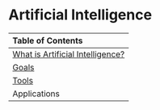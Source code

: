 # Artificial Intelligence

|Table of Contents|
|:------|
| [What is Artificial Intelligence?](https://github.com/balazodeldiablo/IT115/blob/main/Artificial%20Intelligence%20-%20Wiki/Artificial_Intelligence.md)| 
| [Goals](https://github.com/balazodeldiablo/IT115/blob/main/Artificial%20Intelligence%20-%20Wiki/Goals.md)                           | 
| [Tools](https://github.com/balazodeldiablo/IT115/blob/main/Artificial%20Intelligence%20-%20Wiki/Tools.md)                           | 
| Applications                    |

